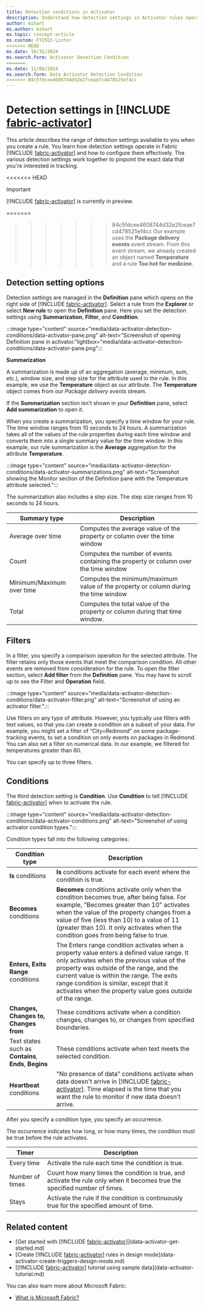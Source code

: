 ```yaml
---
title: Detection conditions in Activator
description: Understand how detection settings in Activator rules operate and learn how to configure them effectively.
author: mihart
ms.author: mihart
ms.topic: concept-article
ms.custom: FY25Q1-Linter
<<<<<<< HEAD
ms.date: 10/31/2024
ms.search.form: Activator Detection Condition
=======
ms.date: 11/08/2024
ms.search.form: Data Activator Detection Condition
>>>>>>> 84c5fdcee4608744d32e2fceae7cd478525ef4cc
---
```


# Detection settings in [!INCLUDE [fabric-activator](../includes/fabric-activator.md)]

This article describes the range of detection settings available to you when you create a rule. You learn how detection settings operate in Fabric [!INCLUDE [fabric-activator](../includes/fabric-activator.md)] and how to configure them effectively. The various detection settings work together to pinpoint the exact data that you're interested in tracking. 

<<<<<<< HEAD
> [!IMPORTANT]
> [!INCLUDE [fabric-activator](../includes/fabric-activator.md)] is currently in preview.

=======
>>>>>>> 84c5fdcee4608744d32e2fceae7cd478525ef4cc
Our example uses the **Package delivery events** event stream. From this event stream, we already created an object named **Temperature** and a rule **Too hot for medicine**. 

## Detection setting options

Detection settings are managed in the **Definition** pane which opens on the right side of [!INCLUDE [fabric-activator](../includes/fabric-activator.md)]. Select a rule from the **Explorer** or select **New rule** to open the **Definition** pane. Here you set the detection settings using **Summarization**, **Filter**, and **Condition**.

:::image type="content" source="media/data-activator-detection-conditions/data-activator-pane.png" alt-text="Screenshot of opening Definition pane in activator."lightbox="media/data-activator-detection-conditions/data-activator-pane.png":::

**Summarization**

A summarization is made up of an aggregation (average, minimum, sum, etc.), window size, and step size for the attribute used in the rule. In this example, we use the **Temperature** object as our attribute. The **Temperature** object comes from our *Package delivery events* stream.

If the **Summarization** section isn't shown in your **Definition** pane, select **Add summarization** to open it.

When you create a summarization, you specify a time window for your rule. The time window ranges from 10 seconds to 24 hours. A summarization takes all of the values of the rule properties during each time window and converts them into a single summary value for the time window. In this example, our rule summarization is the **Average** aggregation for the attribute **Temperature**. 

:::image type="content" source="media/data-activator-detection-conditions/data-activator-summarizations.png" alt-text="Screenshot showing the Monitor section of the Definition pane with the Temperature attribute selected.":::

The summarization also includes a step size. The step size ranges from 10 seconds to 24 hours. 

|Summary type  |Description  |
|---------|---------|
|Average over time      |Computes the average value of the property or column over the time window|
|Count     |Computes the number of events containing the property or column over the time window|
|Minimum/Maximum over time     |Computes the minimum/maximum value of the property or column during the time window|
Total  | Computes the total value of the property or column during that time window. 

## Filters

In a filter, you specify a comparison operation for the selected attribute. The filter retains only those events that meet the comparison condition. All other events are removed from consideration for the rule. To open the filter section, select **Add filter** from the **Definition** pane. You may have to scroll up to see the Filter and **Operation** field.

:::image type="content" source="media/data-activator-detection-conditions/data-activator-filter.png" alt-text="Screenshot of using an activator filter.":::

Use filters on any type of attribute. However, you typically use filters with text values, so that you can create a condition on a subset of your data. For example, you might set a filter of “City=Redmond” on some package-tracking events, to set a condition on only events on packages in Redmond. You can also set a filter on numerical data. In our example, we filtered for temperatures greater than 60.

You can specify up to three filters.

## Conditions

The third detection setting is **Condition**. Use **Condition** to tell [!INCLUDE [fabric-activator](../includes/fabric-activator.md)] when to activate the rule.

:::image type="content" source="media/data-activator-detection-conditions/data-activator-conditions.png" alt-text="Screenshot of using activator condition types.":::

Condition types fall into the following categories:

|Condition type  |Description  |
|---------|---------|
|**Is** conditions     |**Is** conditions activate for each event where the condition is true. |
|**Becomes** conditions     |**Becomes** conditions activate only when the condition becomes true, after being false.  For example, "Becomes greater than 10" activates when the value of the property changes from a value of five (less than 10) to a value of 11 (greater than 10). It only activates when the condition goes from being false to true. |
|**Enters, Exits Range** conditions     |The Enters range condition activates when a property value enters a defined value range. It only activates when the previous value of the property was outside of the range, and the current value is within the range. The exits range condition is similar, except that it activates when the property value goes outside of the range. |
|**Changes, Changes to, Changes from**     |These conditions activate when a condition changes, changes to, or changes from specified boundaries.   |
Text states such as **Contains**, **Ends**, **Begins**  | These conditions activate when text meets the selected condition. 
|**Heartbeat** conditions | "No presence of data" conditions activate when data doesn't arrive in [!INCLUDE [fabric-activator](../includes/fabric-activator.md)]. Time elapsed is the time that you want the rule to monitor if new data doesn't arrive.

After you specify a condition type, you specify an occurrence.

The occurrence indicates how long, or how many times, the condition must be true before the rule activates.

|Timer  |Description  |
|---------|---------|
|Every time |Activate the rule each time the condition is true. |
|Number of times |Count how many times the condition is true, and activate the rule only when it becomes true the specified number of times. |
|Stays |Activate the rule if the condition is continuously true for the specified amount of time. |

## Related content

* [Get started with [!INCLUDE [fabric-activator](../includes/fabric-activator.md)]](data-activator-get-started.md)
* [Create [!INCLUDE [fabric-activator](../includes/fabric-activator.md)] rules in design mode](data-activator-create-triggers-design-mode.md)
* [[!INCLUDE [fabric-activator](../includes/fabric-activator.md)] tutorial using sample data](data-activator-tutorial.md)

You can also learn more about Microsoft Fabric:

* [What is Microsoft Fabric?](../../get-started/microsoft-fabric-overview.md)
